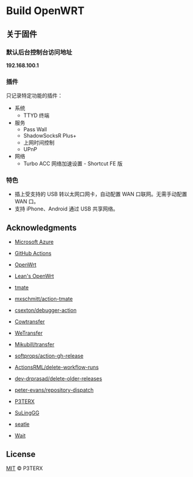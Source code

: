 # Build OpenWRT
## 关于固件

### 默认后台控制台访问地址

**192.168.100.1**

### 插件

只记录特定功能的插件：

- 系统
  - TTYD 终端
- 服务
  - Pass Wall
  - ShadowSocksR Plus+
  - 上网时间控制
  - UPnP
- 网络
  - Turbo ACC 网络加速设置 - Shortcut FE 版

### 特色

- 插上受支持的 USB 转以太网口网卡，自动配置 WAN 口联网。无需手动配置 WAN 口。
- 支持 iPhone、Android 通过 USB 共享网络。

## Acknowledgments

- [Microsoft Azure](https://azure.microsoft.com)
- [GitHub Actions](https://github.com/features/actions)
- [OpenWrt](https://github.com/openwrt/openwrt)
- [Lean's OpenWrt](https://github.com/coolsnowwolf/lede)
- [tmate](https://github.com/tmate-io/tmate)
- [mxschmitt/action-tmate](https://github.com/mxschmitt/action-tmate)
- [csexton/debugger-action](https://github.com/csexton/debugger-action)
- [Cowtransfer](https://cowtransfer.com)
- [WeTransfer](https://wetransfer.com/)
- [Mikubill/transfer](https://github.com/Mikubill/transfer)
- [softprops/action-gh-release](https://github.com/softprops/action-gh-release)
- [ActionsRML/delete-workflow-runs](https://github.com/ActionsRML/delete-workflow-runs)
- [dev-drprasad/delete-older-releases](https://github.com/dev-drprasad/delete-older-releases)
- [peter-evans/repository-dispatch](https://github.com/peter-evans/repository-dispatch)

- [P3TERX](https://github.com/P3TERX)
- [SuLingGG](https://github.com/SuLingGG)
- [seatle](https://github.com/owner888)
- [Wait](https://github.com/itswait)

## License

[MIT](https://github.com/P3TERX/Actions-OpenWrt/blob/main/LICENSE) © P3TERX
